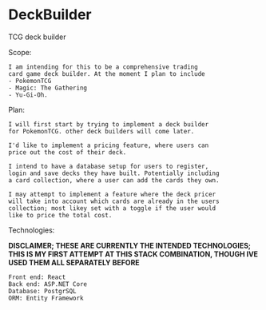 # DeckBuilder
 TCG deck builder

Scope:
```
I am intending for this to be a comprehensive trading 
card game deck builder. At the moment I plan to include 
- PokemonTCG 
- Magic: The Gathering
- Yu-Gi-Oh. 
```

Plan:
```
I will first start by trying to implement a deck builder 
for PokemonTCG. other deck builders will come later.

I'd like to implement a pricing feature, where users can 
price out the cost of their deck.

I intend to have a database setup for users to register, 
login and save decks they have built. Potentially including 
a card collection, where a user can add the cards they own.

I may attempt to implement a feature where the deck pricer 
will take into account which cards are already in the users 
collection; most likey set with a toggle if the user would 
like to price the total cost.
```

Technologies:

**DISCLAIMER; THESE ARE CURRENTLY THE INTENDED TECHNOLOGIES; THIS IS MY FIRST ATTEMPT AT THIS STACK COMBINATION, THOUGH IVE USED THEM ALL SEPARATELY BEFORE**

```
Front end: React
Back end: ASP.NET Core
Database: PostgrSQL
ORM: Entity Framework
```
